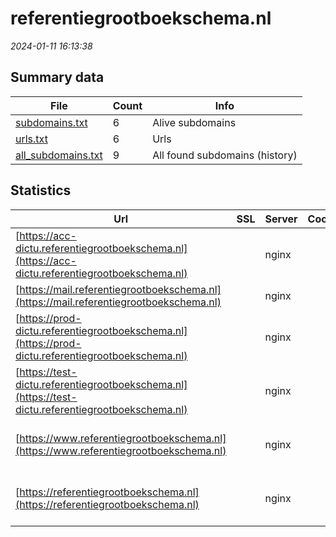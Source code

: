 # referentiegrootboekschema.nl
*2024-01-11 16:13:38*
## Summary data
| File       | Count | Info |
|------------|-------|------|
|[subdomains.txt](/data/referentiegrootboekschema.nl/subdomains.txt)|6|Alive subdomains|
|[urls.txt](/data/referentiegrootboekschema.nl/urls.txt)|6|Urls|
|[all_subdomains.txt](/data/referentiegrootboekschema.nl/all_subdomains.txt)|9|All found subdomains (history)|
## Statistics
| Url | SSL | Server | Cookie | HSTS | CSP | XFO | XXP | RP | Tech |Title |
|------------|-------|------|------|------|------|------|------|------|------|------|
|[https://acc-dictu.referentiegrootboekschema.nl](https://acc-dictu.referentiegrootboekschema.nl)| |nginx| | | | | | :white_check_mark: |Basic Nginx|401 Authorizatio...|
|[https://mail.referentiegrootboekschema.nl](https://mail.referentiegrootboekschema.nl)| |nginx| | | | | | :white_check_mark: |Nginx||
|[https://prod-dictu.referentiegrootboekschema.nl](https://prod-dictu.referentiegrootboekschema.nl)| |nginx| | | | | | :white_check_mark: |Drupal:10 HSTS Nginx PHP|Home | Forum Sta...|
|[https://test-dictu.referentiegrootboekschema.nl](https://test-dictu.referentiegrootboekschema.nl)| |nginx| | | | | | :white_check_mark: |Basic Nginx|401 Authorizatio...|
|[https://www.referentiegrootboekschema.nl](https://www.referentiegrootboekschema.nl)| |nginx| |:white_check_mark: | :white_check_mark:| :white_check_mark: | :white_check_mark: | :white_check_mark: |Drupal:10 HSTS Nginx PHP|Home | Referenti...|
|[https://referentiegrootboekschema.nl](https://referentiegrootboekschema.nl)| |nginx| |:white_check_mark: | :white_check_mark:| :white_check_mark: | :white_check_mark: | :white_check_mark: |Drupal:10 HSTS Nginx PHP|Home | Referenti...|